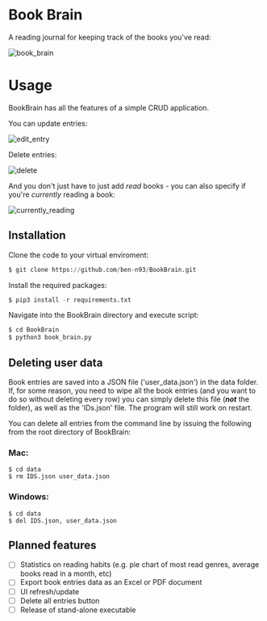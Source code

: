 # Book Brain

A reading journal for keeping track of the books you've read:

![book_brain](https://user-images.githubusercontent.com/84557025/149754398-6dd0a2d0-8e29-4d69-b0db-81968c29f897.gif)

# Usage

BookBrain has all the features of a simple CRUD application.

You can update entries:

![edit_entry](https://user-images.githubusercontent.com/84557025/149754602-4e833b00-a935-47c0-882d-042edf3f85fa.gif)

Delete entries:

![delete](https://user-images.githubusercontent.com/84557025/149754582-a7af104e-1f24-4eee-b5b5-0c76fae131bc.gif)

And you don't just have to just add _read_ books - you can also specify if you're _currently_ reading a book:

![currently_reading](https://user-images.githubusercontent.com/84557025/149755872-9b689195-f17c-48c7-bfaf-ac349b1e82d0.gif)

## Installation

Clone the code to your virtual enviroment:

``` python
$ git clone https://github.com/ben-n93/BookBrain.git
```
Install the required packages:

```python
$ pip3 install -r requirements.txt
```

Navigate into the BookBrain directory and execute script:
```python
$ cd BookBrain
$ python3 book_brain.py
```

## Deleting user data

Book entries are saved into a JSON file ('user_data.json') in the data folder. If, for some reason, you need to wipe all the book entries (and you want to do so without deleting every row) you can simply delete this file (**_not_** the folder), as well as the 'IDs.json' file. The program will still work on restart.

You can delete all entries from the command line by issuing the following from the root directory of BookBrain:

### Mac:
```
$ cd data
$ rm IDS.json user_data.json
```
### Windows:
```
$ cd data
$ del IDS.json, user_data.json
```
## Planned features
- [ ] Statistics on reading habits (e.g. pie chart of most read genres, average books read in a month, etc)
- [ ] Export book entries data as an Excel or PDF document
- [ ] UI refresh/update
- [ ] Delete all entries button
- [ ] Release of stand-alone executable
